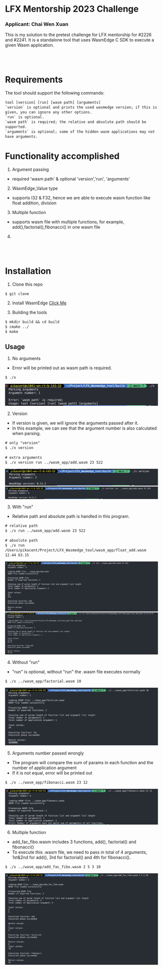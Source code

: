 # LFX Mentorship 2023 Challenge

### Applicant: Chai Wen Xuan

This is my solution to the pretest challenge for LFX mentorship for #2226 and #2241.
It is a standalone tool that uses WasmEdge C SDK to execute a given Wasm application.

<br/><br/>

# Requirements

The tool should support the following commands:

```
tool [version] [run] [wasm path] [arguments]
`version` is optional and prints the used wasmedge version; if this is given, you can ignore any other options.
`run` is optional.
`wasm path` is required; the relative and absolute path should be supported.
`arguments` is optional; some of the hidden wasm applications may not have arguments.
```

# Functionality accomplished

1. Argument passing

- required 'wasm path' & optional 'version','run', 'arguments'

2. WasmEdge_Value type

- supports I32 & F32, hence we are able to execute wasm function like float addition, division

3. Multiple function

- supports wasm file with multiple functions, for example, add(),factorial(),fibonacci() in one wasm file

4.

<br/><br/>

# Installation

1. Clone this repo

```
$ git clone
```

2. Install WasmEdge [Click Me](https://wasmedge.org/book/en/quick_start/install.html)

3. Building the tools

```
$ mkdir build && cd build
$ cmake ../
$ make
```

## Usage

1. No arguments

- Error will be printed out as wasm path is required.

```
$ ./x
```

![1](/static/1.png)

2. Version

- If version is given, we will ignore the arguments passed after it.
- In this example, we can see that the argument number is also calculated when parsing.

```
# only "version"
$ ./x version

# extra arguments
$ ./x version run ../wasm_app/add.wasm 23 522
```

![2](/static/2.png)
![8](/static/8.png)

3. With "run"

- Relative path and absolute path is handled in this program.

```
# relative path
$ ./x run ../wasm_app/add.wasm 23 522

# absolute path
$ ./x run /Users/pikacent/Project/LFX_Wasmedge_tool/wasm_app/float_add.wasm 12.44 63.15
```

![3](/static/3.png)
![4](/static/4.png)

4. Without "run"

- "run" is optional, without "run" the .wasm file executes normally

```
$ ./x ../wasm_app/factorial.wasm 10
```

![5](/static/5.png)

5. Arguments number passed wrongly

- The program will compare the sum of params in each function and the number of application argument
- If it is not equal, error will be printed out

```
$ ./x ../wasm_app/fibonacci.wasm 23 12
```

![6](/static/6.png)

6. Multiple function

- add_fac_fibo.wasm includes 3 functions, add(), factorial() and fibonacci()
- To execute this .wasm file, we need to pass in total of 4 arguments, 1st&2nd for add(), 3rd for factorial() and 4th for fibonacci().

```
$ ./x ../wasm_app/add_fac_fibo.wasm 2 5 3 10
```

![7](/static/7.png)

